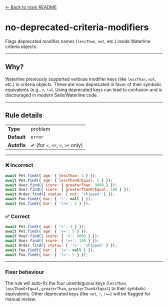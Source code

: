 [← Back to main README](../READme.md)

# no-deprecated-criteria-modifiers

Flags deprecated modifier names (`lessThan`, `not`, etc.) inside Waterline criteria objects.

---

## Why?

Waterline previously supported verbose modifier keys (like `lessThan`, `not`, etc.) in criteria objects. These are now deprecated in favor of their symbolic equivalents (e.g., `<`, `!=`). Using deprecated keys can lead to confusion and is discouraged in modern Sails/Waterline code.

---

## Rule details

|             |                                    |
| ----------- | ---------------------------------- |
| **Type**    | problem                            |
| **Default** | `error`                            |
| **Autofix** | ✔ (for `<`, `<=`, `>`, `>=` only) |

---

### ❌ Incorrect

```js
await Pet.find({ age: { lessThan: 3 } });
await Pet.find({ age: { lessThanOrEqual: 5 } });
await User.find({ score: { greaterThan: 9000 } });
await User.find({ score: { greaterThanOrEqual: 100 } });
await Order.find({ status: { not: 'shipped' } });
await Foo.find({ bar: { '!': null } });
await Foo.find({ bar: { '!==': 5 } });
```

### ✅ Correct

```js
await Pet.find({ age: { '<': 3 } });
await Pet.find({ age: { '<=': 5 } });
await User.find({ score: { '>': 9000 } });
await User.find({ score: { '>=': 100 } });
await Order.find({ status: { '!=': 'shipped' } });
await Foo.find({ bar: { '!=': null } });
await Foo.find({ bar: { '!=': 5 } });
```

---

### Fixer behaviour

The rule will auto-fix the four unambiguous keys (`lessThan`, `lessThanOrEqual`, `greaterThan`, `greaterThanOrEqual`) to their symbolic equivalents. Other deprecated keys (like `not`, `!`, `!==`) will be flagged for manual review.
